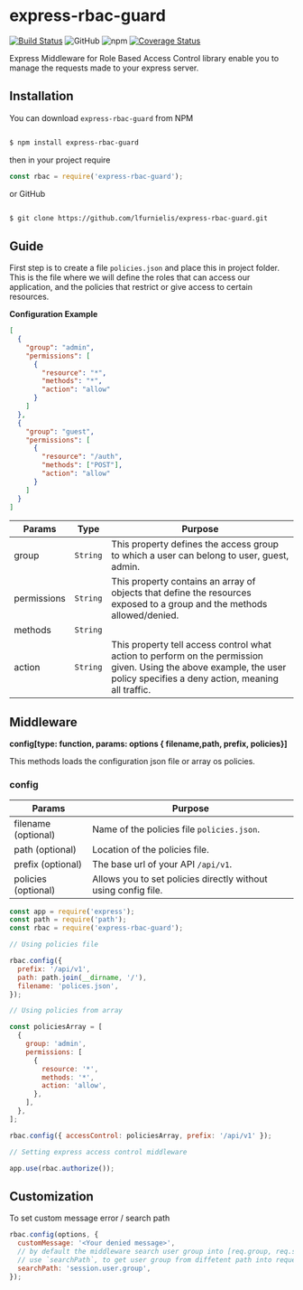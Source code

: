 # express-rbac-guard

[![Build Status](https://travis-ci.org/lfurnielis/express-rbac-guard.svg?branch=master)](https://travis-ci.org/lfurnielis/express-rbac-guard)
![GitHub](https://img.shields.io/github/license/lfurnielis/express-rbac-guard.svg)
![npm](https://img.shields.io/npm/dm/express-rbac-guard.svg)
[![Coverage Status](https://coveralls.io/repos/github/lfurnielis/express-rbac-guard/badge.svg?branch=master)](https://coveralls.io/github/lfurnielis/http-json-error-handler?branch=master)

Express Middleware for Role Based Access Control library enable you to manage the requests made to your express server.

## Installation

You can download `express-rbac-guard` from NPM

```bash

$ npm install express-rbac-guard

```

then in your project require

```js
const rbac = require('express-rbac-guard');
```

or GitHub

```bash

$ git clone https://github.com/lfurnielis/express-rbac-guard.git

```

## Guide

First step is to create a file `policies.json` and place this in project folder. This is the file where we will define the roles that can access our application, and the policies that restrict or give access to certain resources.

**Configuration Example**

```json
[
  {
    "group": "admin",
    "permissions": [
      {
        "resource": "*",
        "methods": "*",
        "action": "allow"
      }
    ]
  },
  {
    "group": "guest",
    "permissions": [
      {
        "resource": "/auth",
        "methods": ["POST"],
        "action": "allow"
      }
    ]
  }
]
```

| Params      | Type     | Purpose                                                                                                                                                                  |
| ----------- | -------- | ------------------------------------------------------------------------------------------------------------------------------------------------------------------------ |
| group       | `String` | This property defines the access group to which a user can belong to user, guest, admin.                                                                                 |
| permissions | `String` | This property contains an array of objects that define the resources exposed to a group and the methods allowed/denied.                                                  |
| methods     | `String` |                                                                                                                                                                          | `Array` | This are http methods that a user is allowed or denied from executing. ["POST", "GET", "PUT"]. use glob \* if you want to include all http methods. |
| action      | `String` | This property tell access control what action to perform on the permission given. Using the above example, the user policy specifies a deny action, meaning all traffic. |

## Middleware

**config\[type: function, params: options { filename<string>,path<string>, prefix, policies}]**

This methods loads the configuration json file or array os policies.

### config

| Params              | Purpose                                                        |
| ------------------- | -------------------------------------------------------------- |
| filename (optional) | Name of the policies file `policies.json`.                     |
| path (optional)     | Location of the policies file.                                 |
| prefix (optional)   | The base url of your API `/api/v1`.                            |
| policies (optional) | Allows you to set policies directly without using config file. |

```js
const app = require('express');
const path = require('path');
const rbac = require('express-rbac-guard');

// Using policies file

rbac.config({
  prefix: '/api/v1',
  path: path.join(__dirname, '/'),
  filename: 'polices.json',
});

// Using policies from array

const policiesArray = [
  {
    group: 'admin',
    permissions: [
      {
        resource: '*',
        methods: '*',
        action: 'allow',
      },
    ],
  },
];

rbac.config({ accessControl: policiesArray, prefix: '/api/v1' });

// Setting express access control middleware

app.use(rbac.authorize());
```

## Customization

To set custom message error / search path

```js
rbac.config(options, {
  customMessage: '<Your denied message>',
  // by default the middleware search user group into [req.group, req.session.group, req.locals.group, if not match return `guest`]
  // use `searchPath`, to get user group from diffetent path into request
  searchPath: 'session.user.group',
});
```
